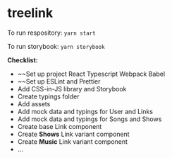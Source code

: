 # treelink

To run respository:
`yarn start`

To run storybook:
`yarn storybook`

**Checklist:**

-   ~~Set up project React Typescript Webpack Babel
-   ~~Set up ESLint and Prettier
-   Add CSS-in-JS library and Storybook
-   Create typings folder
-   Add assets
-   Add mock data and typings for User and Links
-   Add mock data and typings for Songs and Shows
-   Create base Link component
-   Create **Shows** Link variant component
-   Create **Music** Link variant component
-   ...
